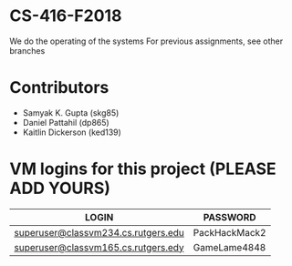 # CS-416-F2018
We do the operating of the systems
For previous assignments, see other branches

# Contributors

* Samyak K. Gupta (skg85)
* Daniel Pattahil (dp865)
* Kaitlin Dickerson (ked139)

# VM logins for this project (PLEASE ADD YOURS)

| LOGIN | PASSWORD |
| ----- | -------- |
| superuser@classvm234.cs.rutgers.edu | PackHackMack2 |
| superuser@classvm165.cs.rutgers.edy | GameLame4848 |
